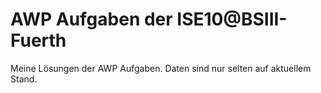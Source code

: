 # AWP Aufgaben der ISE10@BSIII-Fuerth
Meine Lösungen der AWP Aufgaben. Daten sind nur selten auf aktuellem Stand.
